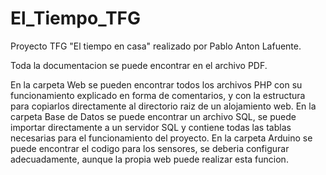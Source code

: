 # El_Tiempo_TFG
Proyecto TFG "El tiempo en casa" realizado por Pablo Anton Lafuente.

Toda la documentacion se puede encontrar en el archivo PDF.

En la carpeta Web se pueden encontrar todos los archivos PHP con su funcionamiento explicado en forma de comentarios, y con la estructura para copiarlos directamente al directorio raiz de un alojamiento web.
En la carpeta Base de Datos se puede encontrar un archivo SQL, se puede importar directamente a un servidor SQL y contiene todas las tablas necesarias para el funcionamiento del proyecto.
En la carpeta Arduino se puede encontrar el codigo para los sensores, se deberia configurar adecuadamente, aunque la propia web puede realizar esta funcion.
